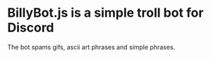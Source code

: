 # BillyBot.js is a simple troll bot for Discord

The bot spams gifs, ascii art phrases and simple phrases. 